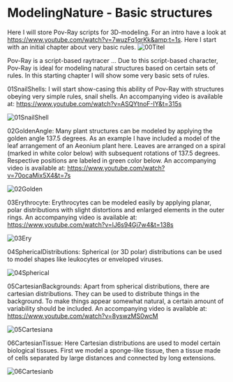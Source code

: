 # ModelingNature - Basic structures
Here I will store Pov-Ray scripts for 3D-modeling. For an intro have a look at https://www.youtube.com/watch?v=7wuzFq1qrKk&amp;t=1s. Here I start with an initial chapter about very basic rules.
![00Titel](https://github.com/tjrfester/ModelingNature/assets/153545618/2b8987dc-c28b-40be-bc5e-1fb51f97db0c)

Pov-Ray is a script-based raytracer ... Due to this script-based character, Pov-Ray is ideal for modeling natural structures based on certain sets of rules. In this starting chapter I will show some very basic sets of rules. 

01SnailShells: I will start show-casing this ability of Pov-Ray with structures obeying very simple rules, snail shells. An accompanying video is available at: https://www.youtube.com/watch?v=ASQYtnoF-IY&t=315s

![01SnailShell](https://github.com/tjrfester/ModelingNature/assets/153545618/769fce08-5c14-46f2-a05d-9aacaea87efd)

02GoldenAngle: Many plant structures can be modeled by applying the golden angle 137.5 degrees. As an example I have included a model of the leaf arrangement of an Aeonium plant here. Leaves are arranged on a spiral (marked in white color below) with subsequent rotations of 137.5 degrees. Respective positions are labeled in green color below. An accompanying video is available at: https://www.youtube.com/watch?v=70ocaMix5X4&t=7s

![02Golden](https://github.com/tjrfester/ModelingNature/assets/153545618/f5fa5d0e-518f-42a9-9e97-9a6ef458f80a)

03Erythrocyte: Erythrocytes can be modeled easily by applying planar, polar distributions with slight distortions and enlarged elements in the outer rings. An accompanying video is available at: https://www.youtube.com/watch?v=lJ6s94Gj7w4&t=138s

![03Ery](https://github.com/tjrfester/ModelingNature/assets/153545618/c4d9c94b-a067-47e7-9dee-6a1f9e394d01)

04SphericalDistributions: Spherical (or 3D polar) distributions can be used to model shapes like leukocytes or enveloped viruses. 

![04Spherical](https://github.com/tjrfester/ModelingNature/assets/153545618/2b23c955-d777-4c89-b209-760126a88106)

05CartesianBackgrounds: Apart from spherical distributions, there are cartesian distributions. They can be used to distribute things in the background. To make things appear somewhat natural, a certain amount of variability should be included. An accompanying video is available at: https://www.youtube.com/watch?v=8yswzMS0wcM

![05Cartesiana](https://github.com/tjrfester/ModelingNature/assets/153545618/eeee48e1-5a54-43ba-ae36-b2ab6fd7fa1b)

06CartesianTissue: Here Cartesian distributions are used to model certain biological tissues. First we model a sponge-like tissue, then a tissue made of cells separated by large distances and connected by long extensions. 

![06Cartesianb](https://github.com/tjrfester/ModelingNature/assets/153545618/0654d83f-2ade-4b23-be90-94c46e9628cd)

